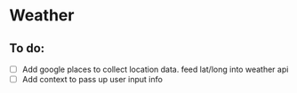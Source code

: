 # Weather

## To do:

- [ ] Add google places to collect location data. feed lat/long into weather api
- [ ] Add context to pass up user input info
